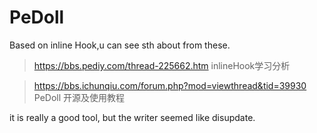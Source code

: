 # PeDoll
Based on inline Hook,u can see sth about from these.
> https://bbs.pediy.com/thread-225662.htm    inlineHook学习分析
  
> https://bbs.ichunqiu.com/forum.php?mod=viewthread&tid=39930    PeDoll 开源及使用教程
  
it is really a good tool, but the writer seemed like disupdate.
